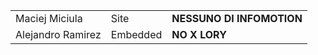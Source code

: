 |   |   |   |
|---|---|---|
|Maciej Miciula|Site|**NESSUNO DI INFOMOTION**|
|Alejandro Ramirez|Embedded|**NO X LORY**|
